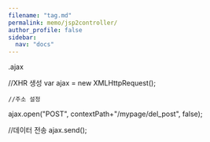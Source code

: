 ```yaml
---
filename: "tag.md"
permalink: memo/jsp2controller/
author_profile: false
sidebar:
  nav: "docs"
---
```


.ajax


  //XHR 생성
  var ajax = new XMLHttpRequest();

	//주소 설정
  ajax.open("POST",	contextPath+"/mypage/del_post", false);
  
  //데이터 전송
  ajax.send();

